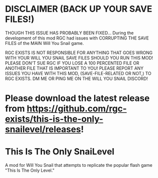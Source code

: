 # DISCLAIMER (BACK UP YOUR SAVE FILES!)
THOUGH THIS ISSUE HAS PROBABLY BEEN FIXED...
During the development of this mod RGC had issues with CORRUPTING THE SAVE FILES of the MAIN Will You Snail game.

RGC EXISTS IS NOT RESPONSIBLE FOR ANYTHING THAT GOES WRONG WITH YOUR WILL YOU SNAIL SAVE FILES SHOULD YOU RUN THIS MOD!
PLEASE DON'T SUE RGC IF YOU LOSE A 100 PERCENTED FILE OR ANOTHER FILE THAT IS IMPORTANT TO YOU!
PLEASE REPORT ANY ISSUES YOU HAVE WITH THIS MOD, (SAVE-FILE-RELATED OR NOT,) TO RGC EXISTS. DM ME OR PING ME ON THE WILL YOU SNAIL DISCORD!

# Please download the latest release from https://github.com/rgc-exists/this-is-the-only-snailevel/releases!

# This Is The Only SnaiLevel
A mod for Will You Snail that attempts to replicate the popular flash game "This Is The Only Level."
